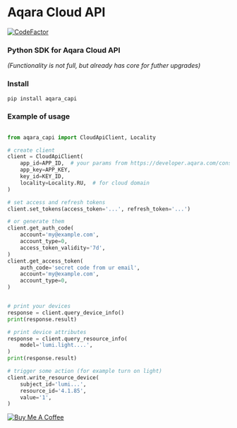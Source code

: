 
# Aqara Cloud API

[![CodeFactor](https://www.codefactor.io/repository/github/moff4/aqara_capi/badge)](https://www.codefactor.io/repository/github/moff4/aqara_capi)

### Python SDK for Aqara Cloud API

_(Functionality is not full, but already has core for futher upgrades)_

### Install

```bash
pip install aqara_capi
```

### Example of usage

```python

from aqara_capi import CloudApiClient, Locality

# create client
client = CloudApiClient(
    app_id=APP_ID,  # your params from https://developer.aqara.com/console
    app_key=APP_KEY,
    key_id=KEY_ID,
    locality=Locality.RU,  # for cloud domain
)

# set access and refresh tokens
client.set_tokens(access_token='...', refresh_token='...')

# or generate them
client.get_auth_code(
    account='my@example.com',
    account_type=0,
    access_token_validity='7d',
)
client.get_access_token(
    auth_code='secret code from ur email',
    account='my@example.com',
    account_type=0,
)


# print your devices
response = client.query_device_info()
print(response.result)

# print device attributes
response = client.query_resource_info(
    model='lumi.light....',
)
print(response.result)

# trigger some action (for example turn on light)
client.write_resource_device(
    subject_id='lumi...',
    resource_id='4.1.85',
    value='1',
)

```

[![Buy Me A Coffee](https://www.buymeacoffee.com/assets/img/custom_images/orange_img.png)](https://www.buymeacoffee.com/komissarov)
